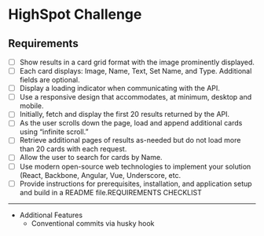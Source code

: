 # HighSpot Challenge

## Requirements

-   [ ] Show results in a card grid format with the image prominently displayed.
-   [ ] Each card displays: Image, Name, Text, Set Name, and Type. Additional fields are optional.
-   [ ] Display a loading indicator when communicating with the API.
-   [ ] Use a responsive design that accommodates, at minimum, desktop and mobile.
-   [ ] Initially, fetch and display the first 20 results returned by the API.
-   [ ] As the user scrolls down the page, load and append additional cards using “infinite scroll.”
-   [ ] Retrieve additional pages of results as-needed but do not load more than 20 cards with each request.
-   [ ] Allow the user to search for cards by Name.
-   [ ] Use modern open-source web technologies to implement your solution (React, Backbone, Angular, Vue, Underscore, etc.
-   [ ] Provide instructions for prerequisites, installation, and application setup and build in a README file.REQUIREMENTS CHECKLIST
---
- Additional Features
  - Conventional commits via husky hook
#
